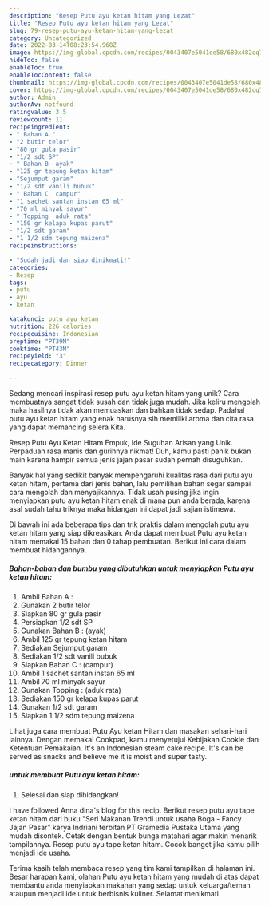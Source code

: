 ```yaml
---
description: "Resep Putu ayu ketan hitam yang Lezat"
title: "Resep Putu ayu ketan hitam yang Lezat"
slug: 79-resep-putu-ayu-ketan-hitam-yang-lezat
category: Uncategorized
date: 2022-03-14T08:23:54.968Z
image: https://img-global.cpcdn.com/recipes/0043407e5041de58/680x482cq70/putu-ayu-ketan-hitam-foto-resep-utama.jpg
hideToc: false
enableToc: true
enableTocContent: false
thumbnail: https://img-global.cpcdn.com/recipes/0043407e5041de58/680x482cq70/putu-ayu-ketan-hitam-foto-resep-utama.jpg
cover: https://img-global.cpcdn.com/recipes/0043407e5041de58/680x482cq70/putu-ayu-ketan-hitam-foto-resep-utama.jpg
author: Admin
authorAv: notfound
ratingvalue: 3.5
reviewcount: 11
recipeingredient:
- " Bahan A "
- "2 butir telor"
- "80 gr gula pasir"
- "1/2 sdt SP"
- " Bahan B  ayak"
- "125 gr tepung ketan hitam"
- "Sejumput garam"
- "1/2 sdt vanili bubuk"
- " Bahan C  campur"
- "1 sachet santan instan 65 ml"
- "70 ml minyak sayur"
- " Topping  aduk rata"
- "150 gr kelapa kupas parut"
- "1/2 sdt garam"
- "1 1/2 sdm tepung maizena"
recipeinstructions:

- "Sudah jadi dan siap dinikmati!"
categories:
- Resep
tags:
- putu
- ayu
- ketan

katakunci: putu ayu ketan 
nutrition: 226 calories
recipecuisine: Indonesian
preptime: "PT39M"
cooktime: "PT43M"
recipeyield: "3"
recipecategory: Dinner

---
```





Sedang mencari inspirasi resep putu ayu ketan hitam yang unik? Cara membuatnya sangat tidak susah dan tidak juga mudah. Jika keliru mengolah maka hasilnya tidak akan memuaskan dan bahkan tidak sedap. Padahal putu ayu ketan hitam yang enak harusnya sih memiliki aroma dan cita rasa yang dapat memancing selera Kita.





Resep Putu Ayu Ketan Hitam Empuk, Ide Suguhan Arisan yang Unik. Perpaduan rasa manis dan gurihnya nikmat! Duh, kamu pasti panik bukan main karena hampir semua jenis jajan pasar sudah pernah disuguhkan.

Banyak hal yang sedikit banyak mempengaruhi kualitas rasa dari putu ayu ketan hitam, pertama dari jenis bahan, lalu pemilihan bahan segar sampai cara mengolah dan menyajikannya. Tidak usah pusing jika ingin menyiapkan putu ayu ketan hitam enak di mana pun anda berada, karena asal sudah tahu triknya maka hidangan ini dapat jadi sajian istimewa.






Di bawah ini ada beberapa tips dan trik praktis dalam mengolah putu ayu ketan hitam yang siap dikreasikan. Anda dapat membuat Putu ayu ketan hitam memakai 15 bahan dan 0 tahap pembuatan. Berikut ini cara dalam membuat hidangannya.

<!--inarticleads1-->

##### Bahan-bahan dan bumbu yang dibutuhkan untuk menyiapkan Putu ayu ketan hitam:

1. Ambil  Bahan A :
1. Gunakan 2 butir telor
1. Siapkan 80 gr gula pasir
1. Persiapkan 1/2 sdt SP
1. Gunakan  Bahan B : (ayak)
1. Ambil 125 gr tepung ketan hitam
1. Sediakan Sejumput garam
1. Sediakan 1/2 sdt vanili bubuk
1. Siapkan  Bahan C : (campur)
1. Ambil 1 sachet santan instan 65 ml
1. Ambil 70 ml minyak sayur
1. Gunakan  Topping : (aduk rata)
1. Sediakan 150 gr kelapa kupas parut
1. Gunakan 1/2 sdt garam
1. Siapkan 1 1/2 sdm tepung maizena


Lihat juga cara membuat Putu Ayu ketan Hitam dan masakan sehari-hari lainnya. Dengan memakai Cookpad, kamu menyetujui Kebijakan Cookie dan Ketentuan Pemakaian. It&#39;s an Indonesian steam cake recipe. It&#39;s can be served as snacks and believe me it is moist and super tasty. 

<!--inarticleads2-->

#####  untuk membuat Putu ayu ketan hitam:


1. Selesai dan siap dihidangkan!

I have followed Anna dina&#39;s blog for this recip. Berikut resep putu ayu tape ketan hitam dari buku &#34;Seri Makanan Trendi untuk usaha Boga - Fancy Jajan Pasar&#34; karya Indriani terbitan PT Gramedia Pustaka Utama yang mudah disontek. Cetak dengan bentuk bunga matahari agar makin menarik tampilannya. Resep putu ayu tape ketan hitam. Cocok banget jika kamu pilih menjadi ide usaha. 

Terima kasih telah membaca resep yang tim kami tampilkan di halaman ini. Besar harapan kami, olahan Putu ayu ketan hitam yang mudah di atas dapat membantu anda menyiapkan makanan yang sedap untuk keluarga/teman ataupun menjadi ide untuk berbisnis kuliner. Selamat menikmati
